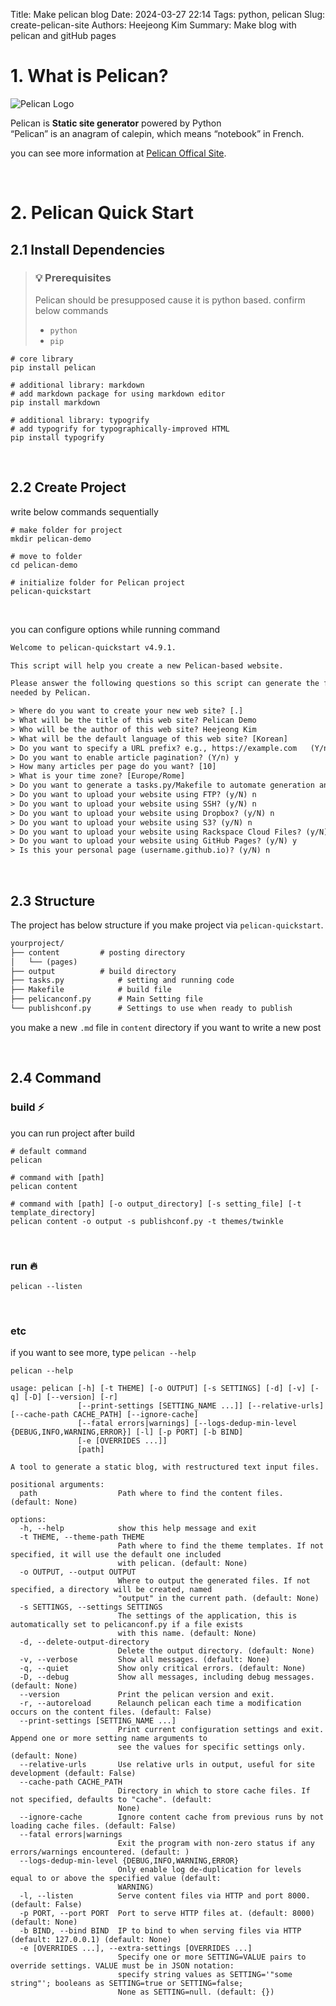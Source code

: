Title: Make pelican blog
Date: 2024-03-27 22:14
Tags: python, pelican
Slug: create-pelican-site
Authors: Heejeong Kim
Summary: Make blog with pelican and gitHub pages

# 1. What is Pelican?
![Pelican Logo]({static}/images/pelican/pelican-preview.gif)

Pelican is **Static site generator** powered by Python<br>
“Pelican” is an anagram of calepin, which means “notebook” in French.

you can see more information at [Pelican Offical Site](https://getpelican.com/).


<br>


# 2. Pelican Quick Start
## 2.1 Install Dependencies
> ### 💡 Prerequisites
> Pelican should be presupposed cause it is python based. confirm below commands
> 
> * `python`
> * `pip`

```shell
# core library
pip install pelican

# additional library: markdown
# add markdown package for using markdown editor
pip install markdown

# additional library: typogrify
# add typogrify for typographically-improved HTML
pip install typogrify
```

<br>

## 2.2 Create Project
write below commands sequentially

```shell
# make folder for project
mkdir pelican-demo

# move to folder
cd pelican-demo

# initialize folder for Pelican project
pelican-quickstart
```
<br>

you can configure options while running command
```txt
Welcome to pelican-quickstart v4.9.1.

This script will help you create a new Pelican-based website.

Please answer the following questions so this script can generate the files
needed by Pelican.

> Where do you want to create your new web site? [.]
> What will be the title of this web site? Pelican Demo
> Who will be the author of this web site? Heejeong Kim
> What will be the default language of this web site? [Korean]
> Do you want to specify a URL prefix? e.g., https://example.com   (Y/n) n
> Do you want to enable article pagination? (Y/n) y
> How many articles per page do you want? [10]
> What is your time zone? [Europe/Rome]
> Do you want to generate a tasks.py/Makefile to automate generation and publishing? (Y/n) y
> Do you want to upload your website using FTP? (y/N) n
> Do you want to upload your website using SSH? (y/N) n
> Do you want to upload your website using Dropbox? (y/N) n
> Do you want to upload your website using S3? (y/N) n
> Do you want to upload your website using Rackspace Cloud Files? (y/N) n
> Do you want to upload your website using GitHub Pages? (y/N) y
> Is this your personal page (username.github.io)? (y/N) n
```

<br>


## 2.3 Structure
The project has below structure if you make project via `pelican-quickstart`.

```txt
yourproject/
├── content			# posting directory
│   └── (pages)
├── output			# build directory
├── tasks.py			# setting and running code
├── Makefile			# build file
├── pelicanconf.py		# Main Setting file
└── publishconf.py		# Settings to use when ready to publish
```

you make a new `.md` file in `content` directory if you want to write a new post

<br>

## 2.4 Command
### build ⚡
you can run project after build

```shell
# default command
pelican

# command with [path]
pelican content

# command with [path] [-o output_directory] [-s setting_file] [-t template_directory]
pelican content -o output -s publishconf.py -t themes/twinkle
```

<br>

### run 🔥
```shell
pelican --listen
```

<br>

### etc
if you want to see more, type `pelican --help`

```shell
pelican --help
```

```
usage: pelican [-h] [-t THEME] [-o OUTPUT] [-s SETTINGS] [-d] [-v] [-q] [-D] [--version] [-r]
               [--print-settings [SETTING_NAME ...]] [--relative-urls] [--cache-path CACHE_PATH] [--ignore-cache]
               [--fatal errors|warnings] [--logs-dedup-min-level {DEBUG,INFO,WARNING,ERROR}] [-l] [-p PORT] [-b BIND]
               [-e [OVERRIDES ...]]
               [path]

A tool to generate a static blog, with restructured text input files.

positional arguments:
  path                  Path where to find the content files. (default: None)

options:
  -h, --help            show this help message and exit
  -t THEME, --theme-path THEME
                        Path where to find the theme templates. If not specified, it will use the default one included
                        with pelican. (default: None)
  -o OUTPUT, --output OUTPUT
                        Where to output the generated files. If not specified, a directory will be created, named
                        "output" in the current path. (default: None)
  -s SETTINGS, --settings SETTINGS
                        The settings of the application, this is automatically set to pelicanconf.py if a file exists
                        with this name. (default: None)
  -d, --delete-output-directory
                        Delete the output directory. (default: None)
  -v, --verbose         Show all messages. (default: None)
  -q, --quiet           Show only critical errors. (default: None)
  -D, --debug           Show all messages, including debug messages. (default: None)
  --version             Print the pelican version and exit.
  -r, --autoreload      Relaunch pelican each time a modification occurs on the content files. (default: False)
  --print-settings [SETTING_NAME ...]
                        Print current configuration settings and exit. Append one or more setting name arguments to
                        see the values for specific settings only. (default: None)
  --relative-urls       Use relative urls in output, useful for site development (default: False)
  --cache-path CACHE_PATH
                        Directory in which to store cache files. If not specified, defaults to "cache". (default:
                        None)
  --ignore-cache        Ignore content cache from previous runs by not loading cache files. (default: False)
  --fatal errors|warnings
                        Exit the program with non-zero status if any errors/warnings encountered. (default: )
  --logs-dedup-min-level {DEBUG,INFO,WARNING,ERROR}
                        Only enable log de-duplication for levels equal to or above the specified value (default:
                        WARNING)
  -l, --listen          Serve content files via HTTP and port 8000. (default: False)
  -p PORT, --port PORT  Port to serve HTTP files at. (default: 8000) (default: None)
  -b BIND, --bind BIND  IP to bind to when serving files via HTTP (default: 127.0.0.1) (default: None)
  -e [OVERRIDES ...], --extra-settings [OVERRIDES ...]
                        Specify one or more SETTING=VALUE pairs to override settings. VALUE must be in JSON notation:
                        specify string values as SETTING='"some string"'; booleans as SETTING=true or SETTING=false;
                        None as SETTING=null. (default: {})
```